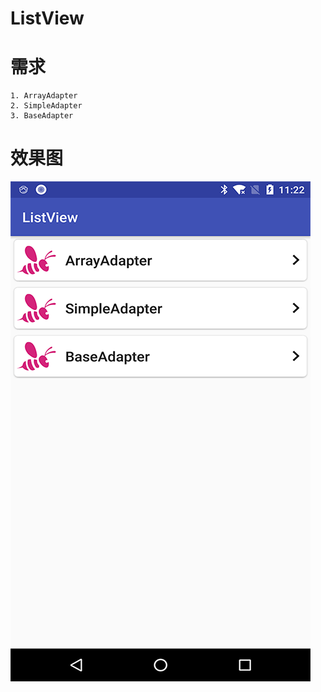 # ListView

# 需求
    1. ArrayAdapter
    2. SimpleAdapter
    3. BaseAdapter

# 效果图
![截图](https://github.com/BruceAnda/LearnAndroidDevelop/blob/master/screenshot/basic/ui/listview/pic.png)